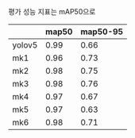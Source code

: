 평가 성능 지표는 mAP50으로


|        | map50 | map50-95 |
| ------ | ----- | -------- |
| yolov5 | 0.99  | 0.66     |
| mk1    | 0.96  | 0.73     |
| mk2    | 0.98  | 0.75     |
| mk3    | 0.98  | 0.76     |
| mk4    | 0.97  | 0.67     |
| mk5    | 0.97  | 0.63     |
| mk6    | 0.98  | 0.71     |
